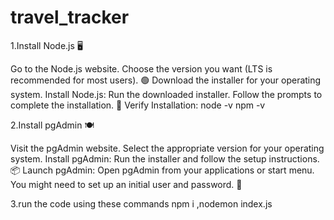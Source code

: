 # travel_tracker
1.Install Node.js 🖥️

Go to the Node.js website.
Choose the version you want (LTS is recommended for most users). 🟢
Download the installer for your operating system.
Install Node.js:
Run the downloaded installer. Follow the prompts to complete the installation. 🚀
Verify Installation:
node -v
npm -v

2.Install pgAdmin 🍽️

Visit the pgAdmin website.
Select the appropriate version for your operating system.
Install pgAdmin:
Run the installer and follow the setup instructions. 📦
Launch pgAdmin:
Open pgAdmin from your applications or start menu. You might need to set up an initial user and password. 🔑

3.run the code using these commands 
npm i ,nodemon index.js



